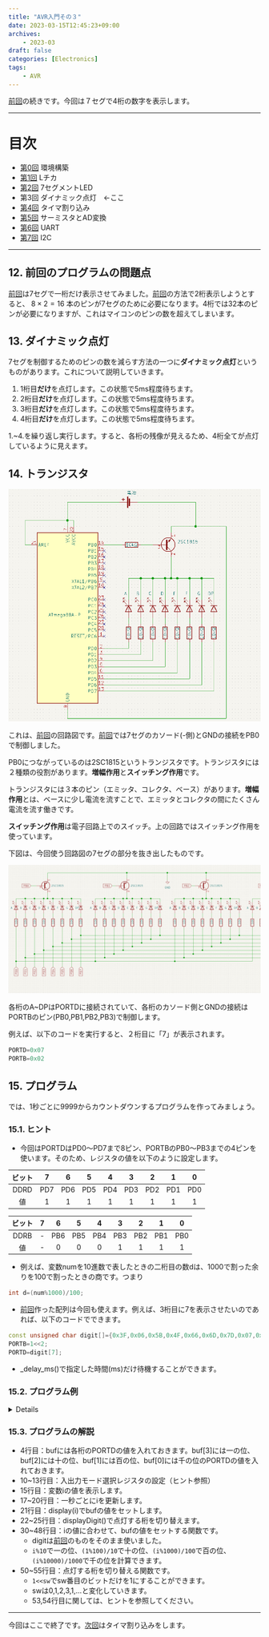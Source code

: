 ```yaml
---
title: "AVR入門その３"
date: 2023-03-15T12:45:23+09:00
archives:
    - 2023-03
draft: false
categories: [Electronics]
tags:
    - AVR
---
```


[前回](../day2/)の続きです。今回は７セグで4桁の数字を表示します。

---

# 目次

* [第0回](../day0/) 環境構築
* [第1回](../day1/) Lチカ
* [第2回](../day2/) 7セグメントLED
* 第3回 ダイナミック点灯　←ここ
* [第4回](../day4/) タイマ割り込み
* [第5回](../day5/) サーミスタとAD変換
* [第6回](../day6/) UART
* [第7回](../day7/) I2C

---

## 12. 前回のプログラムの問題点

[前回](../day2/)は7セグで一桁だけ表示させてみました。[前回](../day2/)の方法で2桁表示しようとすると、 $8\times 2=16$ 本のピンが7セグのために必要になります。4桁では32本のピンが必要になりますが、これはマイコンのピンの数を超えてしまいます。

## 13. ダイナミック点灯

7セグを制御するためのピンの数を減らす方法の一つに**ダイナミック点灯**というものがあります。これについて説明していきます。

1. 1桁目**だけ**を点灯します。この状態で5ms程度待ちます。
2. 2桁目**だけ**を点灯します。この状態で5ms程度待ちます。
3. 3桁目**だけ**を点灯します。この状態で5ms程度待ちます。
4. 4桁目**だけ**を点灯します。この状態で5ms程度待ちます。

1.~4.を繰り返し実行します。すると、各桁の残像が見えるため、4桁全てが点灯しているように見えます。

## 14. トランジスタ

![](../day2/img/fig4.png)

これは、[前回](../day2/)の回路図です。[前回](../day2/)では7セグのカソード(-側)とGNDの接続をPB0で制御しました。

PB0につながっているのは2SC1815というトランジスタです。トランジスタには２種類の役割があります。**増幅作用**と**スイッチング作用**です。

トランジスタには３本のピン（エミッタ、コレクタ、ベース）があります。**増幅作用**とは、ベースに少し電流を流すことで、エミッタとコレクタの間にたくさん電流を流す働きです。

**スイッチング作用**は電子回路上でのスイッチ。上の回路ではスイッチング作用を使っています。

下図は、今回使う回路図の7セグの部分を抜き出したものです。

![](img/fig1.png)

各桁のA~DPはPORTDに接続されていて、各桁のカソード側とGNDの接続はPORTBのピン(PB0,PB1,PB2,PB3)で制御します。

例えば、以下のコードを実行すると、２桁目に「7」が表示されます。

```cpp
PORTD=0x07
PORTB=0x02
```
## 15. プログラム

では、1秒ごとに9999からカウントダウンするプログラムを作ってみましょう。

### 15.1. ヒント

* 今回はPORTDはPD0～PD7まで8ピン、PORTBのPB0～PB3までの4ピンを使います。そのため、レジスタの値を以下のように設定します。

|ビット|7|6|5|4|3|2|1|0|
|:-:|:-:|:-:|:-:|:-:|:-:|:-:|:-:|:-:|
|DDRD|PD7|PD6|PD5|PD4|PD3|PD2|PD1|PD0|
|値|1|1|1|1|1|1|1|1|

|ビット|7|6|5|4|3|2|1|0|
|:-:|:-:|:-:|:-:|:-:|:-:|:-:|:-:|:-:|
|DDRB|-|PB6|PB5|PB4|PB3|PB2|PB1|PB0|
|値|-|0|0|0|1|1|1|1|

* 例えば、変数numを10進数で表したときの二桁目の数dは、1000で割った余りを100で割ったときの商です。つまり
```cpp
int d=(num%1000)/100;
```
* [前回](../day2/)作った配列は今回も使えます。例えば、3桁目に7を表示させたいのであれば、以下のコードでできます。
```cpp
const unsigned char digit[]={0x3F,0x06,0x5B,0x4F,0x66,0x6D,0x7D,0x07,0x7F,0x6F};
PORTB=1<<2;
PORTD=digit[7];
```
* _delay_ms()で指定した時間(ms)だけ待機することができます。

### 15.2. プログラム例

<details>

```cpp
#include<avr/io.h>
#include<util/delay.h>

unsigned char buf[4];

void display(int i);
void displayDigit();

int main(void){
    DDRD=0xFF;
    PORTD=0b00000000;
    DDRB=0x0F;
    PORTB=0x00;

    int i=9999;
    while(1){
        i--;
        if(i<0){
            i=9999;
        }
        display(i);
        for(int d=0;d<20;d++){
            displayDigit();
            _delay_ms(5);
        }
    }
    return 0;
}

void display(int i){
	const unsigned char digit[]={0x3F,0x06,0x5B,0x4F,0x66,0x6D,0x7D,0x07,0x7F,0x6F};
	/*ピンの接続:
	 * PORTD:
	 * 	0 -> A		
	 * 	1 -> B		    A
	 * 	2 -> C		  +---+
	 * 	3 -> D		F | G |B
	 * 	4 -> E		  +---|
	 * 	5 -> F		E |   |C
	 * 	6 -> G		  +---+ .
	 * 	7 -> DP		    D   DP
	 * */
	i=i%10000;
	buf[3]=digit[i%10];
	buf[2]=digit[(i%100)/10];
	buf[1]=digit[(i%1000)/100];
	buf[0]=digit[i/1000];
}

void displayDigit(){
	static int sw=0;
	sw=(sw+1)%4;
	PORTB=1<<sw;
	PORTD=buf[sw];
}

```
</details>

### 15.3. プログラムの解説

* 4行目：bufには各桁のPORTDの値を入れておきます。buf[3]には一の位、buf[2]には十の位、buf[1]には百の位、buf[0]には千の位のPORTDの値を入れておきます。
* 10~13行目：入出力モード選択レジスタの設定（ヒント参照）
* 15行目：変数iの値を表示します。
* 17~20行目：一秒ごとにiを更新します。
* 21行目：display(i)でbufの値をセットします。
* 22~25行目：displayDigit()で点灯する桁を切り替えます。
* 30~48行目：iの値に合わせて、bufの値をセットする関数です。
    * digitは[前回](../day2/)のものをそのまま使いました。
    * `i%10`で一の位、`(1%100)/10`で十の位、`(i%1000)/100`で百の位、`(i%10000)/1000`で千の位を計算できます。
* 50~55行目：点灯する桁を切り替える関数です。
    * `1<<sw`でsw番目のビットだけを1にすることができます。
    * swは0,1,2,3,1,...と変化していきます。
    * 53,54行目に関しては、ヒントを参照してください。

---

今回はここで終了です。[次回](../day4/)はタイマ割り込みをします。
